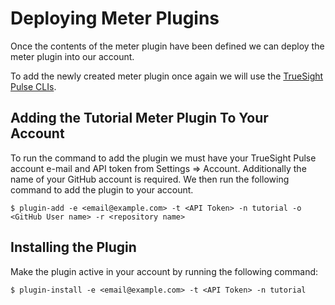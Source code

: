 Deploying Meter Plugins
=======================

Once the contents of the meter plugin have been defined we can deploy the meter plugin into our account.

To add the newly created meter plugin once again we will use the
[TrueSight Pulse CLIs](http://boundary.github.io/pulse-api-cli/).

## Adding the Tutorial Meter Plugin To Your Account

To run the command to add the plugin we must have your TrueSight Pulse account e-mail and API token from
Settings => Account. Additionally the name of your GitHub account is required. We then run the following
command to add the plugin to your account.

```
$ plugin-add -e <email@example.com> -t <API Token> -n tutorial -o <GitHub User name> -r <repository name>
```

## Installing the Plugin

Make the plugin active in your account by running the following command:

```
$ plugin-install -e <email@example.com> -t <API Token> -n tutorial
```








